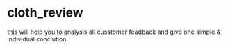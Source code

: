 # cloth_review
this will help you to analysis all cusstomer feadback and give one simple & individual conclution. 
